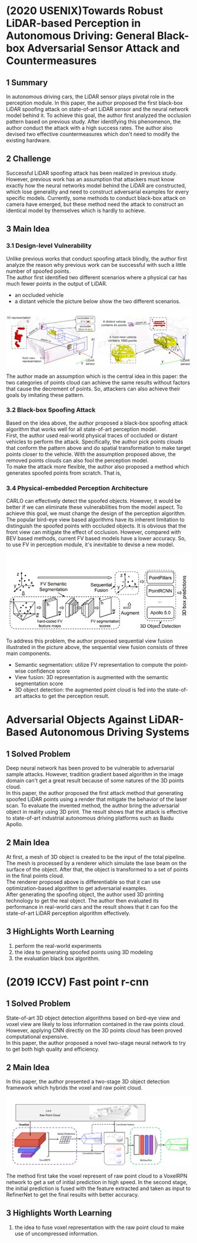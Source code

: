 # (2020 USENIX)Towards Robust LiDAR-based Perception in Autonomous Driving: General Black-box Adversarial Sensor Attack and Countermeasures
## 1 Summary
In autonomous driving cars, the LiDAR sensor plays pivotal role in the perception module. In this paper, the author proposed the first black-box LiDAR spoofing attack on state-of-art LiDAR sensor and the neural network model behind it. To achieve this goal, the author first analyzed the occlusion pattern based on previous study. After identifying this phenomenon, the author conduct the attack with a high success rates. The author also devised two effective countermeasures which don't need to modify the existing hardware.

## 2 Challenge
Successful LiDAR spoofing attack has been realized in previous study. However, previous work has an assumption that attackers must know exactly how the neural networks model behind the LiDAR are constructed, which lose generality and need to construct adversarial examples for every specific models. Currently, some methods to conduct black-box attack on camera have emerged, but these method need the attack to construct an identical model by themselves which is hardly to achieve.
## 3 Main Idea
### 3.1 Design-level Vulnerability
Unlike previous works that conduct spoofing attack blindly, the author first analyze the reason why previous work can be successful with such a little number of spoofed points.  
The author first identified two different scenarios where a physical car has much fewer points in the output of LiDAR.
* an occluded vehicle
* a distant vehicle
the picture below show the two different scenarios.

![two scene](../images/wk5_twoscene.png)

The author made an assumption which is the central idea in this paper: the two categories of points cloud can achieve the same results without factors that cause the decrement of points. So, attackers can also achieve their goals by imitating these pattern.

### 3.2 Black-box Spoofing Attack
Based on the idea above, the author proposed a black-box spoofing attack algorithm that works well for all state-of-art perception model.  
First, the author used real-world physical traces of occluded or distant vehicles to perform the attack. Specifically, the author pick points clouds that conform the pattern above and do spatial transformation to make target points closer to the vehicle. With the assumption proposed above, the removed points clouds can also fool the perception model.  
To make the attack more flexible,  the author also proposed a method which generates spoofed points from scratch. That is, 



### 3.4 Physical-embedded Perception Architecture

CARLO can effectively detect the spoofed objects. However, it would be better if we can eliminate these vulnerabilities from the model aspect. To achieve this goal, we must change the design of the perception algorithm.  
The popular bird-eye view based algorithms have its inherent limitation to distinguish the spoofed points with occluded objects. It is obvious that the front view can mitigate the effect of occlusion. However, compared with BEV based methods, current FV based models have a lower accuracy. So, to use FV in perception module, it's inevitable to devise a new model.

![seq view](../images/wk5_seq_view.png)

To address this problem, the author proposed sequential view fusion illustrated in the picture above, the sequential view fusion consists of three main components.
* Semantic segmentation: utilize FV representation to compute the point-wise confidence score
*  View fusion: 3D representation is augmented with the semantic segmentation score
* 3D object detection: the augmented point cloud is fed into the state-of-art attacks to get the perception result.






# Adversarial Objects Against LiDAR-Based Autonomous Driving Systems
## 1 Solved Problem
Deep neural network has been proved to be vulnerable to adversarial sample attacks. However, tradition gradient based algorithm in the image domain can't get a great result because of some natures of the 3D points cloud.  
In this paper, the author proposed the first attack method that generating spoofed LiDAR points using a render that mitigate the behavior of the laser scan. To evaluate the invented method, the author bring the adversarial object in reality using 3D print. The result shows that the attack is effective to state-of-art industrial autonomous driving platforms such as Baidu Apollo.
## 2 Main Idea
At first, a mesh of 3D object is created to be the input of the total pipeline. The mesh is processed by a renderer which simulate the lase beam on the surface of the object. After that, the object is transformed to a set of points in the final points cloud.  
The renderer proposed above is differentiable so that it can use optimization-based algorithm to get adversarial examples.  
After generating the spoofing object, the author used 3D printing technology to get the real object. The author then evaluated its performance in real-world cars and the result shows that it can foo the state-of-art LiDAR perception algorithm effectively.
## 3 HighLights Worth Learning
1. perform the real-world experiments
2. the idea to generating spoofed points using 3D modeling
3. the evaluation black box algorithm.

# (2019 ICCV) Fast point r-cnn
## 1 Solved Problem
State-of-art 3D object detection algorithms based on bird-eye view and voxel view are likely to loss information contained in the raw points cloud. However,  applying CNN directly on the 3D points cloud has been proved computational expensive.  
In this paper, the author proposed a novel two-stage neural network to try to get both high quality and efficiency.  
## 2 Main Idea
In this paper, the author presented a two-stage 3D object detection framework which hybrids the voxel and raw point cloud. 

![fast point](../images/wk5_fast_arch.png)

The method first take the voxel represent of raw point cloud to a VoxelRPN network to get a set of initial prediction in high speed. In the second stage, the initial prediction is fused with the feature extracted and taken as input to RefinerNet to get the final results with better accuracy.
## 3 Highlights Worth Learning
1. the idea to fuse voxel representation with the raw point cloud to make use of uncompressed information.
